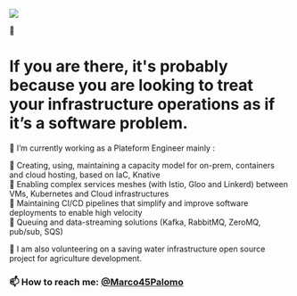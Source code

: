 
![]([https://pbs.twimg.com/profile_banners/3888641237/1545569210/600x200](https://e7.pngegg.com/pngimages/32/28/png-clipart-hydroponics-vertical-farming-agriculture-logo-others-miscellaneous-leaf-thumbnail.png))

👋

<h1> If you are there, it's probably because you are looking to treat your infrastructure operations as if it’s a software problem. </h1>


🔭 I’m currently working as a Plateform Engineer mainly :
 
🔹 Creating, using, maintaining a capacity model for on-prem, containers and cloud hosting, based on IaC, Knative \
🔹 Enabling complex services meshes (with Istio, Gloo and Linkerd) between VMs, Kubernetes and Cloud infrastructures \
🔹 Maintaining CI/CD pipelines that simplify and improve software deployments to enable high velocity \
🔹 Queuing and data-streaming solutions (Kafka, RabbitMQ, ZeroMQ, pub/sub, SQS)

🌱 I am also volunteering on a saving water infrastructure open source project for agriculture development. 

### 📫 How to reach me: [@Marco45Palomo](https://twitter.com/Marco45Palomo)

